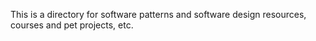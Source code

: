 This is a directory for software patterns and software design resources, courses and pet projects, etc.
